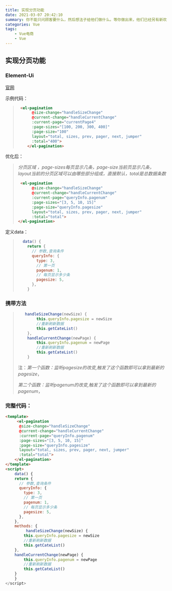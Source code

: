 ```yaml
---
title: 实现分页功能
date: 2021-03-07 20:42:10
summary: 你不能只问顾客要什么，然后想法子给他们做什么。等你做出来，他们已经另有新欢了。
categories: Vue
tags:
	- Vue电商
	- Vue
---
```


## 实现分页功能

### Element-Ui

[官网](https://element.eleme.cn/#/zh-CN/component/pagination)

示例代码：

> ```html
>  <el-pagination
>       @size-change="handleSizeChange"
>       @current-change="handleCurrentChange"
>       :current-page="currentPage4"
>       :page-sizes="[100, 200, 300, 400]"
>       :page-size="100"
>       layout="total, sizes, prev, pager, next, jumper"
>       :total="400">
>     </el-pagination>
> ```

优化后：

> *分页区域 ，page-sizes每页显示几条，page-size当前页显示几条，layout当前的分页区域可以由哪些部分组成，直接默认，total是总数据条数*
>
> ```html
>  <el-pagination
>       @size-change="handleSizeChange"
>       @current-change="handleCurrentChange"
>       :current-page="queryInfo.pagenum"
>       :page-sizes="[3, 5, 10, 15]"
>       :page-size="queryInfo.pagesize"
>       layout="total, sizes, prev, pager, next, jumper"
>       :total="total">
> </el-pagination>
> ```

定义data：

> ```js
>   data() {
>     return {
>       // 参数,查询条件
>       queryInfo: {
>         type: 3,
>         // 第一页
>         pagenum: 1,
>         // 每页显示多少条
>         pagesize: 5,
>       },
>     }
> ```

### 携带方法

> ```js
>    handleSizeChange(newSize) {
>         this.queryInfo.pagesize = newSize
>         //重新刷新数据
>         this.getCateList()
>     },
>     handleCurrentChange(newPage) {
>         this.queryInfo.pagenum = newPage
>         //重新刷新数据
>         this.getCateList()
>     }
> ```
>
> 注：*第一个函数：监听pagesize的改变,触发了这个函数即可以拿到最新的pagesize*，
>
> ​	   *第二个函数：监听pagenum的改变,触发了这个函数即可以拿到最新的pagenum*，

### 完整代码：

```html
<template>
     <el-pagination
      @size-change="handleSizeChange"
      @current-change="handleCurrentChange"
      :current-page="queryInfo.pagenum"
      :page-sizes="[3, 5, 10, 15]"
      :page-size="queryInfo.pagesize"
      layout="total, sizes, prev, pager, next, jumper"
      :total="total">
    </el-pagination>
</template>
<script>
    data() {
    return {
      // 参数,查询条件
      queryInfo: {
        type: 3,
        // 第一页
        pagenum: 1,
        // 每页显示多少条
        pagesize: 5,
      },
    },
    methods: {
         handleSizeChange(newSize) {
        this.queryInfo.pagesize = newSize
        //重新刷新数据
        this.getCateList()
    },
    handleCurrentChange(newPage) {
        this.queryInfo.pagenum = newPage
        //重新刷新数据
        this.getCateList()
    }
    }
</script>
```

